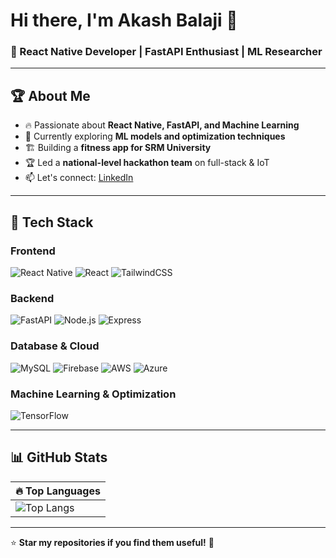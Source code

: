 # Hi there, I'm Akash Balaji 👋  
### 🚀 React Native Developer | FastAPI Enthusiast | ML Researcher  

---

## 🏆 About Me  
- 🔥 Passionate about **React Native, FastAPI, and Machine Learning**  
- 🌱 Currently exploring **ML models and optimization techniques**  
- 🏗️ Building a **fitness app for SRM University**  
- 🏆 Led a **national-level hackathon team** on full-stack & IoT   
- 📫 Let's connect: [LinkedIn](https://www.linkedin.com/in/yakash-balaji-877757250/)

---

## 🚀 Tech Stack  

### **Frontend**  
![React Native](https://img.shields.io/badge/React%20Native-61DAFB?style=for-the-badge&logo=react&logoColor=black) ![React](https://img.shields.io/badge/ReactJS-20232A?style=for-the-badge&logo=react&logoColor=61DAFB) ![TailwindCSS](https://img.shields.io/badge/TailwindCSS-38B2AC?style=for-the-badge&logo=tailwind-css&logoColor=white)  

### **Backend**  
![FastAPI](https://img.shields.io/badge/FastAPI-009688?style=for-the-badge&logo=fastapi&logoColor=white) ![Node.js](https://img.shields.io/badge/Node.js-43853D?style=for-the-badge&logo=node.js&logoColor=white) ![Express](https://img.shields.io/badge/Express.js-000000?style=for-the-badge&logo=express&logoColor=white)  

### **Database & Cloud**  
![MySQL](https://img.shields.io/badge/MySQL-4479A1?style=for-the-badge&logo=mysql&logoColor=white) ![Firebase](https://img.shields.io/badge/Firebase-FFCA28?style=for-the-badge&logo=firebase&logoColor=black) ![AWS](https://img.shields.io/badge/AWS-232F3E?style=for-the-badge&logo=amazon-aws&logoColor=white) ![Azure](https://img.shields.io/badge/Azure-0078D4?style=for-the-badge&logo=microsoft-azure&logoColor=white)  

### **Machine Learning & Optimization**  
![TensorFlow](https://img.shields.io/badge/TensorFlow-FF6F00?style=for-the-badge&logo=tensorflow&logoColor=white)  

---

## 📊 GitHub Stats  

| 🔥 Top Languages |
|---|
| ![Top Langs](https://github-readme-stats.vercel.app/api/top-langs/?username=Akash-Balaji003&layout=compact&theme=radical) |
---

⭐ **Star my repositories if you find them useful!** 🚀  
